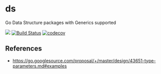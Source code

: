 # ds
Go Data Structure packages with Generics supported

![](https://github.com/lovung/ds/workflows/Go/badge.svg)
[![Build Status](https://travis-ci.com/lovung/ds.svg?branch=main)](https://travis-ci.com/lovung/ds)
[![codecov](https://codecov.io/gh/lovung/ds/branch/main/graph/badge.svg)](https://codecov.io/gh/lovung/ds)


## References
- https://go.googlesource.com/proposal/+/master/design/43651-type-parameters.md#examples
